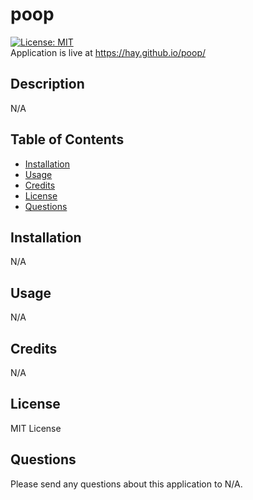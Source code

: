 # poop
[![License: MIT](https://img.shields.io/badge/License-MIT-yellow.svg)](https://opensource.org/licenses/MIT)    
Application is live at https://hay.github.io/poop/  
## Description
N/A
## Table of Contents
- [Installation](#installation)
- [Usage](#usage)
- [Credits](#credits)
- [License](#license)
- [Questions](#questions)

## Installation
N/A

## Usage
N/A

## Credits
N/A

## License
MIT License

## Questions
Please send any questions about this application to N/A.
